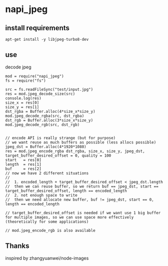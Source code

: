 # napi_jpeg
## install requirements

    apt-get install -y libjpeg-turbo8-dev

## use
decode jpeg

    mod = require("napi_jpeg")
    fs = require("fs")
    
    src = fs.readFileSync("test/input.jpg")
    res = mod.jpeg_decode_size(src)
    console.log(res)
    size_x = res[0]
    size_y = res[1]
    dst_rgba = Buffer.alloc(4*size_x*size_y)
    mod.jpeg_decode_rgba(src, dst_rgba)
    dst_rgb = Buffer.alloc(3*size_x*size_y)
    mod.jpeg_decode_rgb(src, dst_rgb)
    
    
    // encode API is really strange (but for purpose)
    // we want reuse as much buffers as possible (less allocs possible)
    jpeg_dst = Buffer.alloc(4*1920*1080)
    res = mod.jpeg_encode_rgba dst_rgba, size_x, size_y, jpeg_dst, target_buffer_desired_offset = 0, quality = 100
    start   = res[0]
    length  = res[1]
    buf     = res[2]
    // now we have 2 different situations
    //  
    //  1. encoded_length + target_buffer_desired_offset < jpeg_dst.length
    //  then we can reuse buffer, so we return buf == jpeg_dst, start == target_buffer_desired_offset, length == encoded_length
    //  2. not enough space to write
    //  then we need allocate new buffer, buf != jpeg_dst, start == 0, length == encoded_length
    
    // target_buffer_desired_offset is needed if we want use 1 big buffer for multiple images, so we can use space more effectively (theoretically for some applications)
    
    // mod.jpeg_encode_rgb is also available

## Thanks
inspired by zhangyuanwei/node-images
